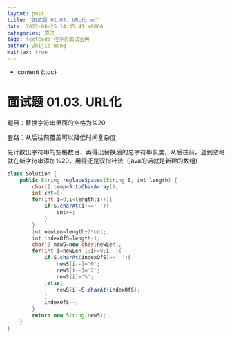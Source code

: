 ```yaml
---
layout: post
title: "面试题 01.03. URL化.md"
date: 2022-08-25 14:35:41 +0800
categories: 算法
tags: leetcode 程序员面试宝典
author: Zhijie Wang
mathjax: true
---
```



* content
{:toc}














# 面试题 01.03. URL化



题目：替换字符串里面的空格为%20

套路：从后往前覆盖可以降低时间复杂度

先计数出字符串的空格数目，再得出替换后的总字符串长度，从后往前，遇到空格就在新字符串添加%20，用得还是双指针法（java的话就是新建的数组)



```java
class Solution {
    public String replaceSpaces(String S, int length) {
        char[] temp=S.toCharArray();
        int cnt=0;
        for(int i=0;i<length;i++){
            if(S.charAt(i)==' '){
                cnt++;
            }
        }
        int newLen=length+2*cnt;
        int indexOfS=length-1;
        char[] newS=new char[newLen];
        for(int i=newLen-1;i>=0;i--){
            if(S.charAt(indexOfS)==' '){
                newS[i--]='0';
                newS[i--]='2';
                newS[i]='%';
            }else{
                newS[i]=S.charAt(indexOfS);
            }
            indexOfS--;
        }
        return new String(newS);
    }
}
```

